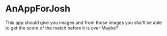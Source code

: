# AnAppForJosh
This app should give you images and from those images you sha'll be able to get the score of the match before it is over Maybe?

